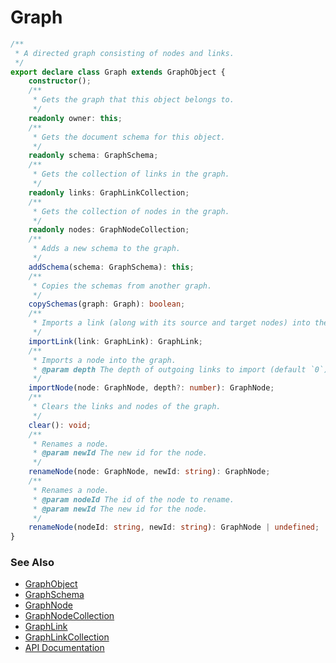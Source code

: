 # Graph
```ts
/**
 * A directed graph consisting of nodes and links.
 */
export declare class Graph extends GraphObject {
    constructor();
    /**
     * Gets the graph that this object belongs to.
     */
    readonly owner: this;
    /**
     * Gets the document schema for this object.
     */
    readonly schema: GraphSchema;
    /**
     * Gets the collection of links in the graph.
     */
    readonly links: GraphLinkCollection;
    /**
     * Gets the collection of nodes in the graph.
     */
    readonly nodes: GraphNodeCollection;
    /**
     * Adds a new schema to the graph.
     */
    addSchema(schema: GraphSchema): this;
    /**
     * Copies the schemas from another graph.
     */
    copySchemas(graph: Graph): boolean;
    /**
     * Imports a link (along with its source and target nodes) into the graph.
     */
    importLink(link: GraphLink): GraphLink;
    /**
     * Imports a node into the graph.
     * @param depth The depth of outgoing links to import (default `0`).
     */
    importNode(node: GraphNode, depth?: number): GraphNode;
    /**
     * Clears the links and nodes of the graph.
     */
    clear(): void;
    /**
     * Renames a node.
     * @param newId The new id for the node.
     */
    renameNode(node: GraphNode, newId: string): GraphNode;
    /**
     * Renames a node.
     * @param nodeId The id of the node to rename.
     * @param newId The new id for the node.
     */
    renameNode(nodeId: string, newId: string): GraphNode | undefined;
}
```

### See Also
* [GraphObject](graphObject.md)
* [GraphSchema](graphSchema.md)
* [GraphNode](graphNode.md)
* [GraphNodeCollection](graphNodeCollection.md)
* [GraphLink](graphLink.md)
* [GraphLinkCollection](graphLinkCollection.md)
* [API Documentation](index.md)